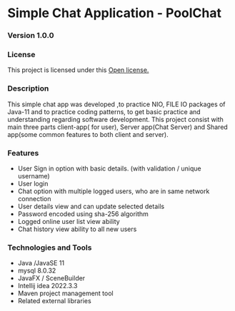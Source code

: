 # Simple Chat Application - PoolChat

### Version 1.0.0

### License
This project is licensed under this [Open license.](LICENSE.txt)

### Description
This simple chat app was developed ,to practice NIO, FILE IO packages of Java-11 and to practice coding patterns, to get basic practice and understanding regarding software development.
This project consist with main three parts client-app( for user), Server app(Chat Server) and Shared app(some common features to both client and server).

### Features
* User Sign in option with basic details. (with validation / unique username)
* User login  
* Chat option  with multiple logged users, who are in same network connection
* User details view and can update selected details
* Password encoded using sha-256 algorithm
* Logged online user list view ability
* Chat history view ability to all new users

### Technologies and Tools
* Java /JavaSE 11
* mysql 8.0.32
* JavaFX / SceneBuilder
* Intellij idea 2022.3.3
* Maven project management tool
* Related external libraries
